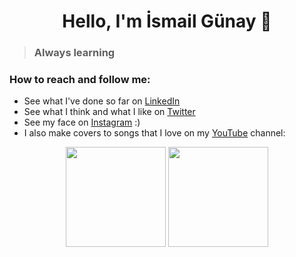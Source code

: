 <h1 align='center'>Hello, I'm İsmail Günay 👋</h1>

<blockquote><h3>Always learning</h3></blockquote>

### How to reach and follow me: 
- See what I've done so far on [LinkedIn](https://www.linkedin.com/in/ismailgunayy)
- See what I think and what I like on [Twitter](https://www.twitter.com/ismailgunayy)
- See my face on [Instagram](https://www.instagram.com/ismailgunayy) :)
- I also make covers to songs that I love on my [YouTube](https://www.youtube.com/ismailgunay23) channel:

<p align="center">
<img src="https://github-readme-stats.vercel.app/api/top-langs/?username=ismailgunayy&layout=compact&title_color=24292e&text_color=24292e&bg_color=fff" height="160px" />
<img src="https://github-readme-stats.vercel.app/api?username=ismailgunayy&show_icons=true&theme=graywhite" height="160px" />
</p>

<!--
Here are some ideas to get you started:

- 🔭 I’m currently working on ...
- 🌱 I’m currently learning ...
- 👯 I’m looking to collaborate on ...
- 🤔 I’m looking for help with ...
- 💬 Ask me about anything you wonder
- 📫 How to reach me: 
      
- 😄 Pronouns: ...
- ⚡ Fun fact: ...
-->

